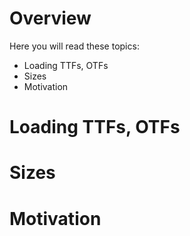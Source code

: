 # Overview

Here you will read these topics:
- Loading TTFs, OTFs
- Sizes
- Motivation
# Loading TTFs, OTFs

# Sizes

# Motivation